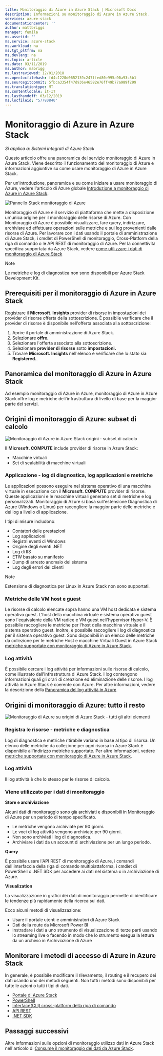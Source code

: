 ```yaml
---
title: Monitoraggio di Azure in Azure Stack | Microsoft Docs
description: Informazioni su monitoraggio di Azure in Azure Stack.
services: azure-stack
documentationcenter: ''
author: mattbriggs
manager: femila
ms.assetid: ''
ms.service: azure-stack
ms.workload: na
ms.tgt_pltfrm: na
ms.devlang: na
ms.topic: article
ms.date: 03/11/2019
ms.author: mabrigg
ms.lastreviewed: 12/01/2018
ms.openlocfilehash: fd4c1220d0652139c247ffed80e995a90a93c5b1
ms.sourcegitcommit: 5fbca3354f47d936e46582e76ff49b77a989f299
ms.translationtype: MT
ms.contentlocale: it-IT
ms.lasthandoff: 03/12/2019
ms.locfileid: "57780840"
---
```

# <a name="azure-monitor-on-azure-stack"></a>Monitoraggio di Azure in Azure Stack

*Si applica a: Sistemi integrati di Azure Stack*

Questo articolo offre una panoramica del servizio monitoraggio di Azure in Azure Stack. Viene descritto il funzionamento del monitoraggio di Azure e informazioni aggiuntive su come usare monitoraggio di Azure in Azure Stack. 

Per un'introduzione, panoramica e su come iniziare a usare monitoraggio di Azure, vedere l'articolo di Azure globale [Introduzione a monitoraggio di Azure in Azure Stack](https://docs.microsoft.com/azure/monitoring-and-diagnostics/monitoring-get-started).

![Pannello Stack monitoraggio di Azure](./media/azure-stack-metrics-azure-data/azs-monitor.png)

Monitoraggio di Azure è il servizio di piattaforma che mette a disposizione un'unica origine per il monitoraggio delle risorse di Azure. Con Monitoraggio di Azure è possibile visualizzare, fare query, indirizzare, archiviare ed effettuare operazioni sulle metriche e sui log provenienti dalle risorse di Azure. Per lavorare con i dati usando il portale di amministrazione di Azure Stack, i cmdlet di PowerShell di monitoraggio, Cross-Platform della riga di comando o le API REST di monitoraggio di Azure. Per la connettività specifica supportata da Azure Stack, vedere [come utilizzare i dati di monitoraggio di Azure Stack](azure-stack-metrics-monitor.md)

> [!Note]  
Le metriche e log di diagnostica non sono disponibili per Azure Stack Development Kit.

## <a name="prerequisites-for-azure-monitor-on-azure-stack"></a>Prerequisiti per il monitoraggio di Azure in Azure Stack

Registrare il **Microsoft. Insights** provider di risorse in impostazioni dei provider di risorse offerta della sottoscrizione. È possibile verificare che il provider di risorse è disponibile nell'offerta associata alla sottoscrizione:

1. Aprire il portale di amministrazione di Azure Stack.
2. Selezionare **offre**.
3. Selezionare l'offerta associato alla sottoscrizione.
4. Selezionare **provider di risorse** sotto **impostazioni.** 
5. Trovare **Microsoft. Insights** nell'elenco e verificare che lo stato sia **Registered.**.

## <a name="overview-of-azure-monitor-on-azure-stack"></a>Panoramica del monitoraggio di Azure in Azure Stack

Ad esempio monitoraggio di Azure in Azure, monitoraggio di Azure in Azure Stack offre log e metriche dell'infrastruttura di livello di base per la maggior parte dei servizi.

## <a name="azure-monitor-sources-compute-subset"></a>Origini di monitoraggio di Azure: subset di calcolo

![Monitoraggio di Azure in Azure Stack origini - subset di calcolo](media//azure-stack-metrics-azure-data/azs-monitor-computersubset.png)

Il **Microsoft. COMPUTE** include provider di risorse in Azure Stack:
 - Macchine virtuali 
 - Set di scalabilità di macchine virtuali

### <a name="application---diagnostics-logs-application-logs-and-metrics"></a>Applicazione - log di diagnostica, log applicazioni e metriche

Le applicazioni possono eseguire nel sistema operativo di una macchina virtuale in esecuzione con il **Microsoft. COMPUTE** provider di risorse. Queste applicazioni e le macchine virtuali generano set di metriche e log personalizzati. Monitoraggio di Azure si basa sull'estensione Diagnostica di Azure (Windows o Linux) per raccogliere la maggior parte delle metriche e dei log a livello di applicazione. 

I tipi di misure includono:
 - Contatori delle prestazioni
 - Log applicazioni
 - Registri eventi di Windows
 - Origine degli eventi .NET
 - Log di IIS
 - ETW basato su manifesto
 - Dump di arresto anomalo del sistema
 - Log degli errori dei clienti

> [!Note]  
> Estensione di diagnostica per Linux in Azure Stack non sono supportati.

### <a name="host-and-guest-vm-metrics"></a>Metriche delle VM host e guest

Le risorse di calcolo elencate sopra hanno una VM host dedicata e sistema operativo guest. L'host della macchina virtuale e sistema operativo guest sono l'equivalente della VM radice e VM guest nell'hypervisor Hyper-V. È possibile raccogliere le metriche per l'host della macchina virtuale e il sistema operativo guest. Inoltre, è possibile raccogliere i log di diagnostica per il sistema operativo guest. Sono disponibili in un elenco delle metriche da collezione per le metriche Host e macchine Virtuali Guest in Azure Stack [metriche supportate con monitoraggio di Azure in Azure Stack](azure-stack-metrics-supported.md). 

### <a name="activity-log"></a>Log attività

È possibile cercare i log attività per informazioni sulle risorse di calcolo, come illustrato dall'infrastruttura di Azure Stack. I log contengono informazioni quali gli orari di creazione ed eliminazione delle risorse. I log attività in Azure Stack è coerente con Azure. Per altre informazioni, vedere la descrizione della [Panoramica del log attività in Azure](https://docs.microsoft.com/azure/monitoring-and-diagnostics/monitoring-overview-activity-logs). 


## <a name="azure-monitor-sources-everything-else"></a>Origini di monitoraggio di Azure: tutto il resto

![Monitoraggio di Azure su origini di Azure Stack - tutti gli altri elementi](media//azure-stack-metrics-azure-data/azs-monitor-othersubset.png)

### <a name="resources---metrics-and-diagnostics-logs"></a>Registra le risorse - metriche e diagnostica

Log di diagnostica e metriche ritirabile variano in base al tipo di risorsa. Un elenco delle metriche da collezione per ogni risorsa in Azure Stack è disponibile all'indirizzo metriche supportate. Per altre informazioni, vedere [metriche supportate con monitoraggio di Azure in Azure Stack](azure-stack-metrics-supported.md).

### <a name="activity-log"></a>Log attività

Il log attività è che lo stesso per le risorse di calcolo. 

### <a name="uses-for-monitoring-data"></a>Viene utilizzato per i dati di monitoraggio

**Store e archiviazione**  

Alcuni dati di monitoraggio sono già archiviati e disponibili in Monitoraggio di Azure per un periodo di tempo specificato. 
 - Le metriche vengono archiviate per 90 giorni. 
 - Le voci di log attività vengono archiviate per 90 giorni. 
 - Non sono archiviati i log di diagnostica.
 - Archiviare i dati da un account di archiviazione per un lungo periodo.

**Query**  

È possibile usare l'API REST di monitoraggio di Azure, i comandi dell'interfaccia della riga di comando multipiattaforma, i cmdlet di PowerShell o .NET SDK per accedere ai dati nel sistema o in archiviazione di Azure. 

**Visualization**

La visualizzazione in grafici dei dati di monitoraggio permette di identificare le tendenze più rapidamente della ricerca sui dati. 

Ecco alcuni metodi di visualizzazione:
 - Usare il portale utenti e amministratori di Azure Stack
 - Dati della route da Microsoft Power BI
 - Instradare i dati a uno strumento di visualizzazione di terze parti usando lo streaming live o facendo in modo che lo strumento esegua la lettura da un archivio in Archiviazione di Azure

## <a name="methods-of-accessing-azure-monitor-on-azure-stack"></a>Monitorare i metodi di accesso di Azure in Azure Stack

In generale, è possibile modificare il rilevamento, il routing e il recupero dei dati usando uno dei metodi seguenti. Non tutti i metodi sono disponibili per tutte le azioni o tutti i tipi di dati.

 - [Portale di Azure Stack](https://docs.microsoft.com/azure/azure-stack/user/azure-stack-use-portal)
 - [PowerShell](https://docs.microsoft.com/azure/monitoring-and-diagnostics/insights-powershell-samples)
 - [Interface(CLI) cross-platform della riga di comando](https://docs.microsoft.com/azure/monitoring-and-diagnostics/insights-cli-samples)
 - [API REST](https://docs.microsoft.com/rest/api/monitor)
 - [.NET SDK](https://www.nuget.org/packages/Microsoft.Azure.Management.Monitor)

## <a name="next-steps"></a>Passaggi successivi

Altre informazioni sulle opzioni di monitoraggio utilizzo dati in Azure Stack nell'articolo di [Consume il monitoraggio dei dati da Azure Stack](azure-stack-metrics-monitor.md).
